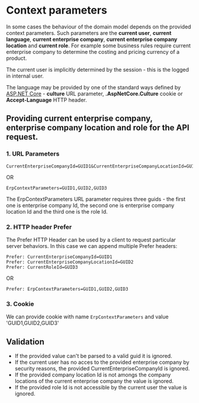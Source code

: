 # Context parameters

In some cases the behaviour of the domain model depends on the provided context parameters. Such parameters are the **current user**, **current language**, **current enterprise company**, **current enterprise company location** and **current role**. 
For example some business rules require current enterprise company to determine the costing and pricing currency of a product.

The current user is implicitly determined by the session - this is the logged in internal user.

The language may be provided by one of the standard ways defined by [ASP.NET Core](https://learn.microsoft.com/en-us/aspnet/core/fundamentals/localization?view=aspnetcore-8.0) - **culture** URL parameter, **.AspNetCore.Culture** cookie or **Accept-Language** HTTP header.


## Providing current enterprise company, enterprise company location and role for the API request.

### 1. URL Parameters

```
CurrentEnterpriseCompanyId=GUID1&CurrentEnterpriseCompanyLocationId=GUID2&CurrentRoleId=GUID3
```
OR
```
ErpContextParameters=GUID1,GUID2,GUID3
```
The ErpContextParameters URL parameter requires three guids - the first one is enterprise company Id, the second one is enterprise company location Id and the third one is the role Id.

### 2. HTTP header Prefer

The Prefer HTTP Header can be used by a client to request particular server behaviors. In this case we can append multiple Prefer headers: 

```
Prefer: CurrentEnterpriseCompanyId=GUID1
Prefer: CurrentEnterpriseCompanyLocationId=GUID2
Prefer: CurrentRoleId=GUID3
```
OR
```
Prefer: ErpContextParameters=GUID1,GUID2,GUID3
```

### 3. Cookie
We can provide cookie with name `ErpContextParameters` and value 'GUID1,GUID2,GUID3'


## Validation

- If the provided value can't be parsed to a valid guid it is ignored.  
- If the current user has no acces to the provided enterprise company by security reasons, the provided CurrentEnterpriseCompanyId is ignored.  
- If the provided company location Id is not amongs the company locations of the current enterprise company the value is ignored.  
- If the provided role Id is not accessible by the current user the value is ignored.
